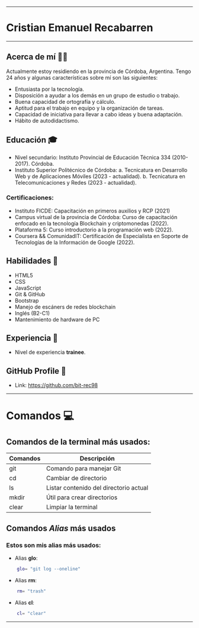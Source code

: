 -------------------------------------------------------------------------------------
# Cristian Emanuel Recabarren 
-------------------------------------------------------------------------------------
## Acerca de mí 👨‍🎓
 Actualmente estoy residiendo en la provincia de Córdoba, Argentina. Tengo 24 años y algunas características sobre mí son las siguientes: 
 - Entusiasta por la tecnología.
 - Disposición a ayudar a los demás en un grupo de estudio o trabajo.
 - Buena capacidad de ortografía y cálculo.
 - Aptitud para el trabajo en equipo y la organización de tareas. 
 - Capacidad de iniciativa para llevar a cabo ideas y buena adaptación. 
 - Hábito de autodidactismo. 

## Educación 🎓
- Nivel secundario: Instituto Provincial de Educación Técnica 334 (2010-2017). Córdoba.
- Instituto Superior Politécnico de Córdoba: 
a. Tecnicatura en Desarrollo Web y de Aplicaciones Móviles (2023 - actualidad). 
b. Tecnicatura en Telecomunicaciones y Redes (2023 - actualidad). 

### Certificaciones: 
- Instituto FICDE: Capacitación en primeros auxilios y RCP (2021)
- Campus virtual de la provincia de Córdoba: Curso de capacitación enfocado en la tecnología Blockchain y criptomonedas (2022).
- Plataforma 5: Curso introductorio a la programación web (2022).
- Coursera && ComunidadIT: Certificación de Especialista en Soporte de Tecnologías de la Información de Google (2022).

## Habilidades 🧠
 - HTML5
 - CSS
 - JavaScript
 - Git & GitHub
 - Bootstrap
 - Manejo de escáners de redes blockchain
 - Inglés (B2-C1) 
 - Mantenimiento de hardware de PC

## Experiencia 🔨
- Nivel de experiencia **trainee**. 

## GitHub Profile 🚀
- Link: https://github.com/bit-rec98 

-------------------------------------------------------------------------------------
# Comandos 💻
## Comandos de la terminal más usados: 

|       Comandos        |       Descripción                      |
|-----------------------|----------------------------------------|
|         git           | Comando para manejar Git               |
|         cd            | Cambiar de directorio                  |
|         ls            | Listar contenido del directorio actual |
|         mkdir         | Útil para crear directorios            |
|         clear         | Limpiar la terminal                    |

## Comandos *Alias* más usados 
### Estos son mis alias más usados: 

- Alias **glo**: 
```bash 
    glo= "git log --oneline"
```
- Alias **rm**: 
```bash 
    rm= "trash"
```
- Alias **cl**:
```bash
    cl= "clear"
```

-------------------------------------------------------------------------------------